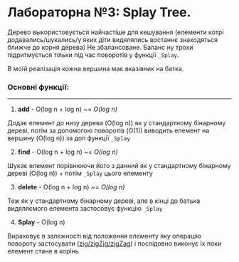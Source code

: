 # Лабораторна №3: Splay Tree.

Дерево выкористовується найчастіше для кешування (елементи котрі додавались/шукались/у яких діти видялялись востаннє знаходяться ближче до корня дерева)
Не збалансоване. Баланс ну трохи підритмується тільки під час поворотів у функції `_Splay`.

В моїй реалізація кожна вершина має вказівник на батка.
### Основні функції:
-----------
1. __add__ - O(log n + log n) ~= *O(log n)*

  Додає елемент до низу дерева (O(log n)) як у стандартному бінарному дереві, потім за допомогою поворотів (O(1)) виводить елемент на вершину (O(log n)) за доп функції `_Splay`
  
2. __find__ - O(log n + log n) ~= *O(log n)*

  Шукає елемент порівнюючи його з данний як у стандартному бінарному дереві (O(log n)) + потім `_Splay` цього елементу
  
3. __delete__ - O(log n + log n) ~= *O(log n)*

  Теж як у стандартному бінарному дереві, але в кінці до батька видяляємого елемента застосовує функцію `_Splay`
  
4. **Splay** - O(log n)

  Вираховує в залежності від положення елементу яку операцію повороту застосувати ([zig/zigZig/zigZag](https://en.wikipedia.org/wiki/Splay_tree#Splaying))
і послідовно виконує їх поки елемент стане в корінь
